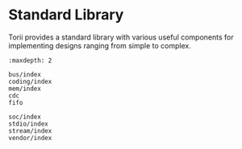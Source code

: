 # Standard Library

Torii provides a standard library with various useful components for implementing designs ranging from simple to complex.

```{toctree}
:maxdepth: 2

bus/index
coding/index
mem/index
cdc
fifo

soc/index
stdio/index
stream/index
vendor/index
```
